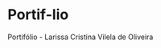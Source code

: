 # Portif-lio
<!DOCTYPE html>
<html lang = "pt">
  <head>
    <meta charset= "UTF-8">
    <meta name="viewport" content="width=device-width, initial-scale=1.0">
    <style></style>
<tilte>Portifólio - Larissa Cristina Vilela de Oliveira</tilte>    
